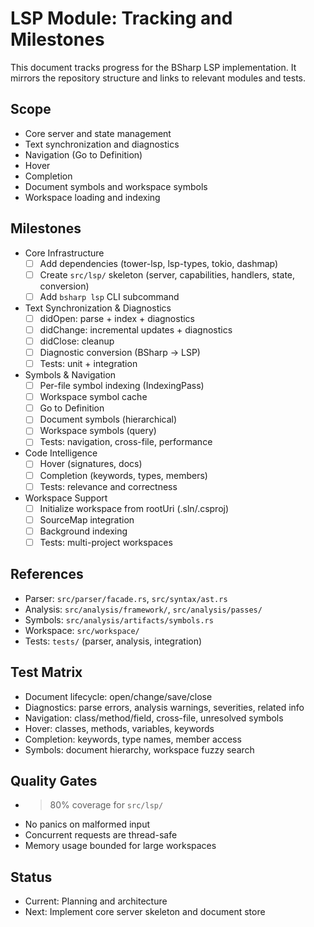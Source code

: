 # LSP Module: Tracking and Milestones

This document tracks progress for the BSharp LSP implementation. It mirrors the repository structure and links to relevant modules and tests.

## Scope

- Core server and state management
- Text synchronization and diagnostics
- Navigation (Go to Definition)
- Hover
- Completion
- Document symbols and workspace symbols
- Workspace loading and indexing

## Milestones

- Core Infrastructure
  - [ ] Add dependencies (tower-lsp, lsp-types, tokio, dashmap)
  - [ ] Create `src/lsp/` skeleton (server, capabilities, handlers, state, conversion)
  - [ ] Add `bsharp lsp` CLI subcommand

- Text Synchronization & Diagnostics
  - [ ] didOpen: parse + index + diagnostics
  - [ ] didChange: incremental updates + diagnostics
  - [ ] didClose: cleanup
  - [ ] Diagnostic conversion (BSharp → LSP)
  - [ ] Tests: unit + integration

- Symbols & Navigation
  - [ ] Per-file symbol indexing (IndexingPass)
  - [ ] Workspace symbol cache
  - [ ] Go to Definition
  - [ ] Document symbols (hierarchical)
  - [ ] Workspace symbols (query)
  - [ ] Tests: navigation, cross-file, performance

- Code Intelligence
  - [ ] Hover (signatures, docs)
  - [ ] Completion (keywords, types, members)
  - [ ] Tests: relevance and correctness

- Workspace Support
  - [ ] Initialize workspace from rootUri (.sln/.csproj)
  - [ ] SourceMap integration
  - [ ] Background indexing
  - [ ] Tests: multi-project workspaces

## References

- Parser: `src/parser/facade.rs`, `src/syntax/ast.rs`
- Analysis: `src/analysis/framework/`, `src/analysis/passes/`
- Symbols: `src/analysis/artifacts/symbols.rs`
- Workspace: `src/workspace/`
- Tests: `tests/` (parser, analysis, integration)

## Test Matrix

- Document lifecycle: open/change/save/close
- Diagnostics: parse errors, analysis warnings, severities, related info
- Navigation: class/method/field, cross-file, unresolved symbols
- Hover: classes, methods, variables, keywords
- Completion: keywords, type names, member access
- Symbols: document hierarchy, workspace fuzzy search

## Quality Gates

- >80% coverage for `src/lsp/`
- No panics on malformed input
- Concurrent requests are thread-safe
- Memory usage bounded for large workspaces

## Status

- Current: Planning and architecture
- Next: Implement core server skeleton and document store
